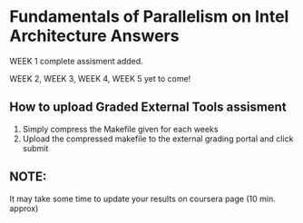 # Fundamentals of Parallelism on Intel Architecture Answers
      

WEEK 1 complete assisment added.

WEEK 2, WEEK 3, WEEK 4, WEEK 5 yet to come!


## How to upload Graded External Tools assisment

1. Simply compress the Makefile given for each weeks
2. Upload the compressed makefile to the external grading portal and click submit


## NOTE: 

It may take some time to update your results on coursera page (10 min. approx) 

